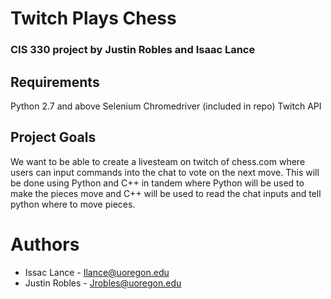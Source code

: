 # Twitch Plays Chess
### CIS 330 project by Justin Robles and Isaac Lance

## Requirements
Python 2.7 and above
Selenium
Chromedriver (included in repo)
Twitch API

## Project Goals
We want to be able to create a livesteam on twitch of chess.com where users can input commands into the chat to vote on the next move. This will be done using Python and C++ in tandem where Python will be used to make the pieces move and C++ will be used to read the chat inputs and tell python where to move pieces.

# Authors
* Issac Lance - Ilance@uoregon.edu
* Justin Robles - Jrobles@uoregon.edu


